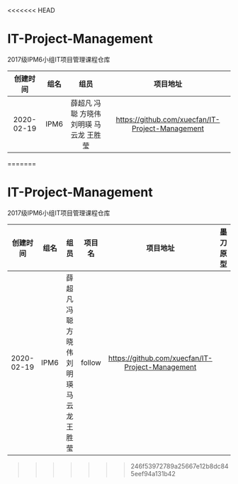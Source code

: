 <<<<<<< HEAD
# IT-Project-Management
2017级IPM6小组IT项目管理课程仓库

| 创建时间 | 组名 | 组员 | 项目地址 |
|:---:|:---:|:---:|:---:|
|2020-02-19|IPM6|薛超凡 冯聪 方晓伟 刘明瑛 马云龙 王胜莹|https://github.com/xuecfan/IT-Project-Management|
=======
# IT-Project-Management
2017级IPM6小组IT项目管理课程仓库

| 创建时间 | 组名 | 组员 | 项目名 | 项目地址 | 墨刀原型 |
|:---:|:---:|:---:|:---:|:---:|:---:|
|2020-02-19|IPM6|薛超凡 冯聪 方晓伟 刘明瑛 马云龙 王胜莹|follow|https://github.com/xuecfan/IT-Project-Management| |
>>>>>>> 246f53972789a25667e12b8dc845eef94a131b42
